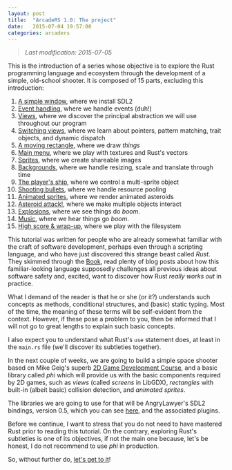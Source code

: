 ```yaml
---
layout: post
title:  "ArcadeRS 1.0: The project"
date:   2015-07-04 19:57:00
categories: arcaders
---
```


> _Last modification: 2015-07-05_

This is the introduction of a series whose objective is to explore the Rust
programming language and ecosystem through the development of a simple,
old-school shooter. It is composed of 15 parts, excluding this introduction:

  1. [A simple window](/arcaders/2015/07/04/arcaders-1-1), where we install SDL2
  2. [Event handling](#), where we handle events (duh!)
  3. [Views](#), where we discover the principal abstraction we will use throughout our program
  4. [Switching views](#), where we learn about pointers, pattern matching, trait objects, and dynamic dispatch
  5. [A moving rectangle](#), where we draw _things_
  6. [Main menu](#), where we play with textures and Rust's vectors
  7. [Sprites](#), where we create shareable images
  8. [Backgrounds](#), where we handle resizing, scale and translate through time
  9. [The player's ship](#), where we control a multi-sprite object
  10. [Shooting bullets](#), where we handle resource pooling
  11. [Animated sprites](#), where we render animated asteroids
  12. [Asteroid attack!](#), where we make multiple objects interact
  13. [Explosions](#), where we see things do _boom_.
  14. [Music](#), where we hear things go _boom_.
  15. [High score & wrap-up](#), where we play with the filesystem


This tutorial was written for people who are already somewhat familiar with the
craft of software development, perhaps even through a scripting language, and
who have just discovered this strange beast called _Rust_. They skimmed through
the [Book](https://doc.rust-lang.org/book/), read plenty of blog posts about
how this familiar-looking language supposedly challenges all previous ideas
about software safety and, excited, want to discover how Rust _really works out_
in practice.

What I demand of the reader is that he or she (or it?) understands such concepts
as methods, conditional structures, and (basic) static typing. Most of the time,
the meaning of these terms will be self-evident from the context. However, if
these pose a problem to you, then be informed that I will not go to great
lengths to explain such basic concepts.

I also expect you to understand what Rust's `use` statement does, at least in
the `main.rs` file (we'll discover its subtleties together).

In the next couple of weeks, we are going to build a simple space shooter based
on Mike Geig's superb [2D Game Development Course](http://fixbyproximity.com/2d-game-development-course/),
and a basic library called _phi_ which will provide us with the basic components
required by 2D games, such as _views_ (called _screens_ in LibGDX), _rectangles_
with built-in (albeit basic) collision detection, and _animated sprites_.

The libraries we are going to use for that will be AngryLawyer's SDL2 bindings,
version 0.5, which you can see [here](https://github.com/AngryLawyer/rust-sdl2),
and the associated plugins.

Before we continue, I want to stress that you do not need to have mastered Rust
prior to reading this tutorial. On the contrary, exploring Rust's subtleties is
one of its objectives, if not the main one because, let's be honest, I do not
recommend to use _phi_ in production.

So, without further do, [let's get to it](/arcaders/2015/07/04/arcaders-1-1)!